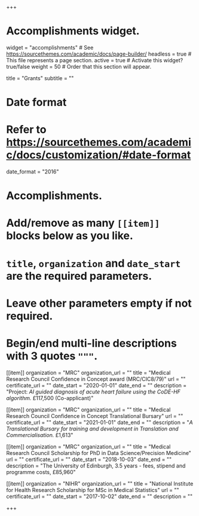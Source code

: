 +++
# Accomplishments widget.
widget = "accomplishments"  # See https://sourcethemes.com/academic/docs/page-builder/
headless = true  # This file represents a page section.
active = true  # Activate this widget? true/false
weight = 50  # Order that this section will appear.

title = "Grants"
subtitle = ""

# Date format
#   Refer to https://sourcethemes.com/academic/docs/customization/#date-format
date_format = "2016"

# Accomplishments.
#   Add/remove as many `[[item]]` blocks below as you like.
#   `title`, `organization` and `date_start` are the required parameters.
#   Leave other parameters empty if not required.
#   Begin/end multi-line descriptions with 3 quotes `"""`.

[[item]]
  organization = "MRC"
  organization_url = ""
  title = "Medical Research Council Confidence in Concept award (MRC/CIC8/79)"
  url = ""
  certificate_url = ""
  date_start = "2020-01-01"
  date_end = ""
  description = "Project: *AI guided diagnosis of acute heart failure using the CoDE-HF algorithm.* £117,500 (Co-applicant)"
  
[[item]]
  organization = "MRC"
  organization_url = ""
  title = "Medical Research Council Confidence in Concept Translational Bursary"
  url = ""
  certificate_url = ""
  date_start = "2021-01-01"
  date_end = ""
  description = "*A Translational Bursary for training and development in Translation and Commercialisation.* £1,613"
  
[[item]]
  organization = "MRC"
  organization_url = ""
  title = "Medical Research Council Scholarship for PhD in Data Science/Precision Medicine"
  url = ""
  certificate_url = ""
  date_start = "2018-10-03"
  date_end = ""
  description = "The University of Edinburgh, 3.5 years - fees, stipend and programme costs, £85,960"

[[item]]
  organization = "NIHR"
  organization_url = ""
  title = "National Institute for Health Research Scholarship for MSc in Medical Statistics"
  url = ""
  certificate_url = ""
  date_start = "2017-10-02"
  date_end = ""
  description = ""
  

+++
